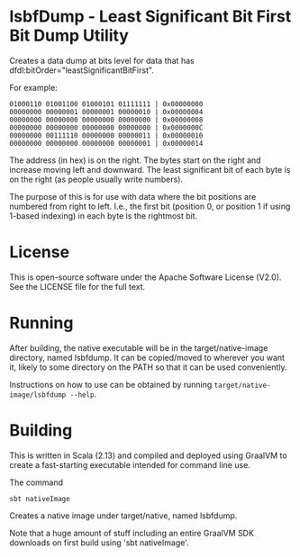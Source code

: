 <!--
  Licensed to the Apache Software Foundation (ASF) under one or more
  contributor license agreements.  See the NOTICE file distributed with
  this work for additional information regarding copyright ownership.
  The ASF licenses this file to You under the Apache License, Version 2.0
  (the "License"); you may not use this file except in compliance with
  the License.  You may obtain a copy of the License at

      http://www.apache.org/licenses/LICENSE-2.0

  Unless required by applicable law or agreed to in writing, software
  distributed under the License is distributed on an "AS IS" BASIS,
  WITHOUT WARRANTIES OR CONDITIONS OF ANY KIND, either express or implied.
  See the License for the specific language governing permissions and
  limitations under the License.
-->
# lsbfDump - Least Significant Bit First Bit Dump Utility

Creates a data dump at bits level for data that has dfdl:bitOrder="leastSignificantBitFirst".

For example:

```
01000110 01001100 01000101 01111111 | 0x00000000
00000000 00000001 00000001 00000010 | 0x00000004
00000000 00000000 00000000 00000000 | 0x00000008
00000000 00000000 00000000 00000000 | 0x0000000C
00000000 00111110 00000000 00000011 | 0x00000010
00000000 00000000 00000000 00000001 | 0x00000014
```
The address (in hex) is on the right. The bytes start on the right and increase moving left and downward. 
The least significant bit of each byte is on the right (as people usually write numbers). 

The purpose of this is for use with data where the bit positions are numbered from right to left. I.e., 
the first bit (position 0, or position 1 if using 1-based indexing) in each byte is the rightmost bit. 

# License

This is open-source software under the Apache Software License (V2.0). See the LICENSE file for the full text.

# Running

After building, the native executable will be in the target/native-image directory, named lsbfdump.
It can be copied/moved to wherever you want it, likely to some directory on the PATH so that it can be used 
conveniently. 

Instructions on how to use can be obtained by running `target/native-image/lsbfdump --help`.

# Building

This is written in Scala (2.13) and compiled and deployed using GraalVM to create a fast-starting executable intended for command line use.

The command

```
sbt nativeImage
```

Creates a native image under target/native, named lsbfdump.

Note that a huge amount of stuff including an entire GraalVM SDK downloads on first build using 'sbt nativeImage'.